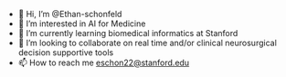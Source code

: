 - 👋 Hi, I’m @Ethan-schonfeld
- 👀 I’m interested in AI for Medicine
- 🌱 I’m currently learning biomedical informatics at Stanford
- 💞️ I’m looking to collaborate on real time and/or clinical neurosurgical decision supportive tools
- 📫 How to reach me eschon22@stanford.edu

<!---
Ethan-schonfeld/Ethan-schonfeld is a ✨ special ✨ repository because its `README.md` (this file) appears on your GitHub profile.
You can click the Preview link to take a look at your changes.
--->
